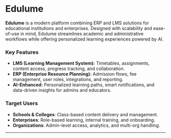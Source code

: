 # Edulume

**Edulume** is a modern platform combining ERP and LMS solutions for educational institutions and enterprises. Designed with scalability and ease-of-use in mind, Edulume streamlines academic and administrative workflows while offering personalized learning experiences powered by AI.

### Key Features
- **LMS (Learning Management System):** Timetables, assignments, content access, progress tracking, and collaboration.
- **ERP (Enterprise Resource Planning):** Admission flows, fee management, user roles, integrations, and reporting.
- **AI-Enhanced:** Personalized learning paths, smart notifications, and data-driven insights for admins and educators.

### Target Users
- **Schools & Colleges**: Class-based content delivery and management.
- **Enterprises**: Role-based learning, internal training, and onboarding.
- **Organizations**: Admin-level access, analytics, and multi-org handling.

---

